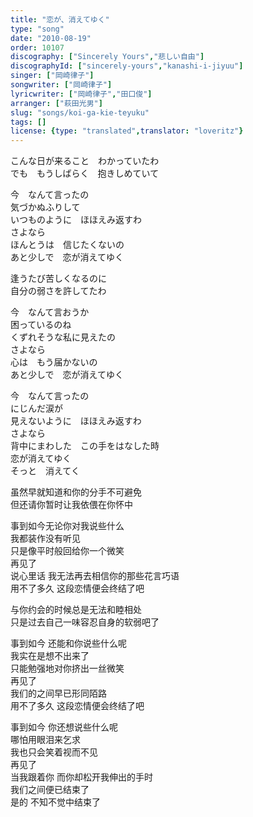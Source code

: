 ```yaml
---
title: "恋が、消えてゆく"
type: "song"
date: "2010-08-19"
order: 10107
discography: ["Sincerely Yours","悲しい自由"]
discographyId: ["sincerely-yours","kanashi-i-jiyuu"]
singer: ["岡崎律子"]
songwriter: ["岡崎律子"]
lyricwriter: ["岡崎律子","田口俊"]
arranger: ["萩田光男"]
slug: "songs/koi-ga-kie-teyuku"
tags: []
license: {type: "translated",translator: "loveritz"}
---
```


こんな日が来ること　わかっていたわ   
でも　もうしばらく　抱きしめていて   
  
今　なんて言ったの   
気づかぬふりして   
いつものように　ほほえみ返すわ   
さよなら   
ほんとうは　信じたくないの   
あと少しで　恋が消えてゆく   
  
逢うたび苦しくなるのに   
自分の弱さを許してたわ   
  
今　なんて言おうか   
困っているのね   
くずれそうな私に見えたの   
さよなら   
心は　もう届かないの   
あと少しで　恋が消えてゆく   
  
今　なんて言ったの   
にじんだ涙が   
見えないように　ほほえみ返すわ   
さよなら   
背中にまわした　この手をはなした時   
恋が消えてゆく   
そっと　消えてく  
  
虽然早就知道和你的分手不可避免   
但还请你暂时让我依偎在你怀中   
  
事到如今无论你对我说些什么   
我都装作没有听见   
只是像平时般回给你一个微笑   
再见了   
说心里话 我无法再去相信你的那些花言巧语   
用不了多久 这段恋情便会终结了吧   
  
与你约会的时候总是无法和睦相处   
只是过去自己一味容忍自身的软弱吧了   
  
事到如今 还能和你说些什么呢   
我实在是想不出来了   
只能勉强地对你挤出一丝微笑   
再见了   
我们的之间早已形同陌路   
用不了多久 这段恋情便会终结了吧   
  
事到如今 你还想说些什么呢   
哪怕用眼泪来乞求   
我也只会笑着视而不见   
再见了   
当我跟着你 而你却松开我伸出的手时   
我们之间便已结束了   
是的 不知不觉中结束了
